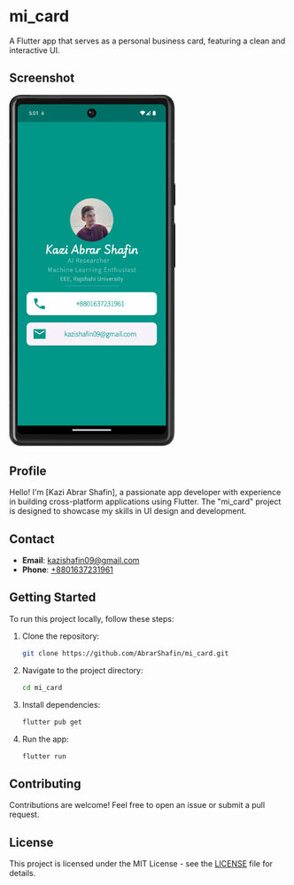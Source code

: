 # mi_card

A Flutter app that serves as a personal business card, featuring a clean and interactive UI.

## Screenshot

<img src="screenshots/Screenshot1.png" alt="App Screenshot" width="300"/>

## Profile

Hello! I'm [Kazi Abrar Shafin], a passionate app developer with experience in building cross-platform applications using Flutter. The "mi_card" project is designed to showcase my skills in UI design and development.

## Contact

- **Email**: [kazishafin09@gmail.com](mailto:kazishafin09@gmail.com)
- **Phone**: [+8801637231961](tel:+8801637231961)

## Getting Started

To run this project locally, follow these steps:

1. Clone the repository:
    ```bash
    git clone https://github.com/AbrarShafin/mi_card.git
    ```
2. Navigate to the project directory:
    ```bash
    cd mi_card
    ```
3. Install dependencies:
    ```bash
    flutter pub get
    ```
4. Run the app:
    ```bash
    flutter run
    ```

## Contributing

Contributions are welcome! Feel free to open an issue or submit a pull request.

## License

This project is licensed under the MIT License - see the [LICENSE](LICENSE) file for details.

